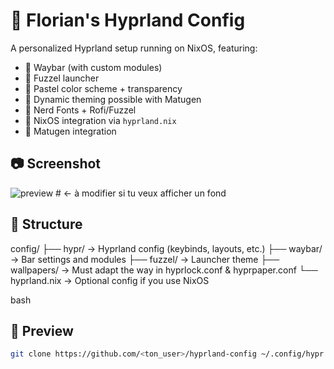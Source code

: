 # 🌟 Florian's Hyprland Config

A personalized Hyprland setup running on NixOS, featuring:

- 🔹 Waybar (with custom modules)
- 🔹 Fuzzel launcher
- 🔹 Pastel color scheme + transparency
- 🔹 Dynamic theming possible with Matugen
- 🔹 Nerd Fonts + Rofi/Fuzzel
- 🔹 NixOS integration via `hyprland.nix`
- 🔹 Matugen integration

## 📷 Screenshot
![preview](./hyprland_demo.gif)  # ← à modifier si tu veux afficher un fond

## 📁 Structure

config/
├── hypr/ → Hyprland config (keybinds, layouts, etc.)
├── waybar/ → Bar settings and modules
├── fuzzel/ → Launcher theme
├── wallpapers/ → Must adapt the way in hyprlock.conf & hyprpaper.conf
└── hyprland.nix → Optional config if you use NixOS

bash

## 🚀 Preview
```bash
git clone https://github.com/<ton_user>/hyprland-config ~/.config/hypr
